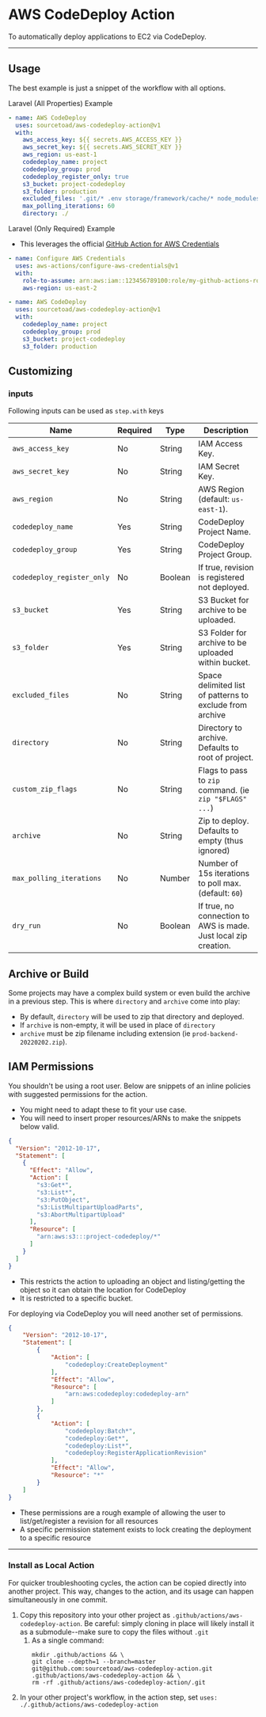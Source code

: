 # AWS CodeDeploy Action

To automatically deploy applications to EC2 via CodeDeploy.

---

## Usage

The best example is just a snippet of the workflow with all options.

Laravel (All Properties) Example

```yaml
- name: AWS CodeDeploy
  uses: sourcetoad/aws-codedeploy-action@v1
  with:
    aws_access_key: ${{ secrets.AWS_ACCESS_KEY }}
    aws_secret_key: ${{ secrets.AWS_SECRET_KEY }}
    aws_region: us-east-1
    codedeploy_name: project
    codedeploy_group: prod
    codedeploy_register_only: true
    s3_bucket: project-codedeploy
    s3_folder: production
    excluded_files: '.git/* .env storage/framework/cache/* node_modules/*'
    max_polling_iterations: 60
    directory: ./
```

Laravel (Only Required) Example

* This leverages the official [GitHub Action for AWS Credentials](https://github.com/marketplace/actions/configure-aws-credentials-action-for-github-actions)

```yaml
- name: Configure AWS Credentials
  uses: aws-actions/configure-aws-credentials@v1
  with:
    role-to-assume: arn:aws:iam::123456789100:role/my-github-actions-role
    aws-region: us-east-2

- name: AWS CodeDeploy
  uses: sourcetoad/aws-codedeploy-action@v1
  with:
    codedeploy_name: project
    codedeploy_group: prod
    s3_bucket: project-codedeploy
    s3_folder: production
```

## Customizing

### inputs

Following inputs can be used as `step.with` keys

| Name                       | Required | Type    | Description                                                     |
|----------------------------|----------|---------|-----------------------------------------------------------------|
| `aws_access_key`           | No       | String  | IAM Access Key.                                                 |
| `aws_secret_key`           | No       | String  | IAM Secret Key.                                                 |
| `aws_region`               | No       | String  | AWS Region (default: `us-east-1`).                              |
| `codedeploy_name`          | Yes      | String  | CodeDeploy Project Name.                                        |
| `codedeploy_group`         | Yes      | String  | CodeDeploy Project Group.                                       |
| `codedeploy_register_only` | No       | Boolean | If true, revision is registered not deployed.                   |
| `s3_bucket`                | Yes      | String  | S3 Bucket for archive to be uploaded.                           |
| `s3_folder`                | Yes      | String  | S3 Folder for archive to be uploaded within bucket.             |
| `excluded_files`           | No       | String  | Space delimited list of patterns to exclude from archive        |
| `directory`                | No       | String  | Directory to archive. Defaults to root of project.              |
| `custom_zip_flags`         | No       | String  | Flags to pass to `zip` command. (ie `zip "$FLAGS" ...`)         |
| `archive`                  | No       | String  | Zip to deploy. Defaults to empty (thus ignored)                 |
| `max_polling_iterations`   | No       | Number  | Number of 15s iterations to poll max. (default: `60`)           |
| `dry_run`                  | No       | Boolean | If true, no connection to AWS is made. Just local zip creation. |

## Archive or Build
Some projects may have a complex build system or even build the archive in a previous step. This is where
`directory` and `archive` come into play:

 * By default, `directory` will be used to zip that directory and deployed.
 * If `archive` is non-empty, it will be used in place of `directory`
 * `archive` must be zip filename including extension (ie `prod-backend-20220202.zip`).

## IAM Permissions

You shouldn't be using a root user. Below are snippets of an inline policies with suggested permissions for the action. 

 * You might need to adapt these to fit your use case.
 * You will need to insert proper resources/ARNs to make the snippets below valid.

```json
{
  "Version": "2012-10-17",
  "Statement": [
    {
      "Effect": "Allow",
      "Action": [
        "s3:Get*",
        "s3:List*",
        "s3:PutObject",
        "s3:ListMultipartUploadParts",
        "s3:AbortMultipartUpload"
      ],
      "Resource": [
        "arn:aws:s3:::project-codedeploy/*"
      ]
    }
  ]
}
```

 * This restricts the action to uploading an object and listing/getting the object so it can obtain the location for CodeDeploy
 * It is restricted to a specific bucket.

For deploying via CodeDeploy you will need another set of permissions.
```json
{
    "Version": "2012-10-17",
    "Statement": [
        {
            "Action": [
                "codedeploy:CreateDeployment"
            ],
            "Effect": "Allow",
            "Resource": [
                "arn:aws:codedeploy:codedeploy-arn"
            ]
        },
        {
            "Action": [
                "codedeploy:Batch*",
                "codedeploy:Get*",
                "codedeploy:List*",
                "codedeploy:RegisterApplicationRevision"
            ],
            "Effect": "Allow",
            "Resource": "*"
        }
    ]
}
```

 * These permissions are a rough example of allowing the user to list/get/register a revision for all resources
 * A specific permission statement exists to lock creating the deployment to a specific resource

---

### Install as Local Action

For quicker troubleshooting cycles, the action can be copied directly into another project. This way, changes to the
action, and its usage can happen simultaneously in one commit.

1. Copy this repository into your other project as `.github/actions/aws-codedeploy-action`. Be careful: simply cloning
   in place will likely install it as a submodule--make sure to copy the files without `.git`
    1. As a single command:
       ```shell
       mkdir .github/actions && \
       git clone --depth=1 --branch=master git@github.com:sourcetoad/aws-codedeploy-action.git .github/actions/aws-codedeploy-action && \
       rm -rf .github/actions/aws-codedeploy-action/.git
       ```
2. In your other project's workflow, in the action step, set
   `uses: ./.github/actions/aws-codedeploy-action`
